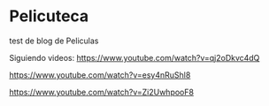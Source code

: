 # Pelicuteca
test de blog de Peliculas

Siguiendo videos:
https://www.youtube.com/watch?v=qj2oDkvc4dQ

https://www.youtube.com/watch?v=esy4nRuShl8

https://www.youtube.com/watch?v=Zi2UwhpooF8